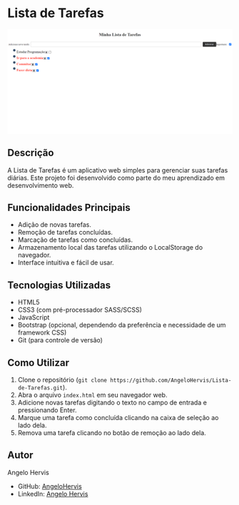 # Lista de Tarefas

<div style="display:flex; align-items:center; justify-content:center; margin-bottom:20px">
<img src="img/projeto.png" >
</div>

## Descrição
A Lista de Tarefas é um aplicativo web simples para gerenciar suas tarefas diárias. Este projeto foi desenvolvido como parte do meu aprendizado em desenvolvimento web.

## Funcionalidades Principais
- Adição de novas tarefas.
- Remoção de tarefas concluídas.
- Marcação de tarefas como concluídas.
- Armazenamento local das tarefas utilizando o LocalStorage do navegador.
- Interface intuitiva e fácil de usar.

## Tecnologias Utilizadas
- HTML5
- CSS3 (com pré-processador SASS/SCSS)
- JavaScript
- Bootstrap (opcional, dependendo da preferência e necessidade de um framework CSS)
- Git (para controle de versão)

## Como Utilizar
1. Clone o repositório (`git clone https://github.com/AngeloHervis/Lista-de-Tarefas.git`).
2. Abra o arquivo `index.html` em seu navegador web.
3. Adicione novas tarefas digitando o texto no campo de entrada e pressionando Enter.
4. Marque uma tarefa como concluída clicando na caixa de seleção ao lado dela.
5. Remova uma tarefa clicando no botão de remoção ao lado dela.

## Autor
Angelo Hervis
- GitHub: [AngeloHervis](https://github.com/AngeloHervis)
- LinkedIn: [Angelo Hervis](https://www.linkedin.com/in/angelohervis/)